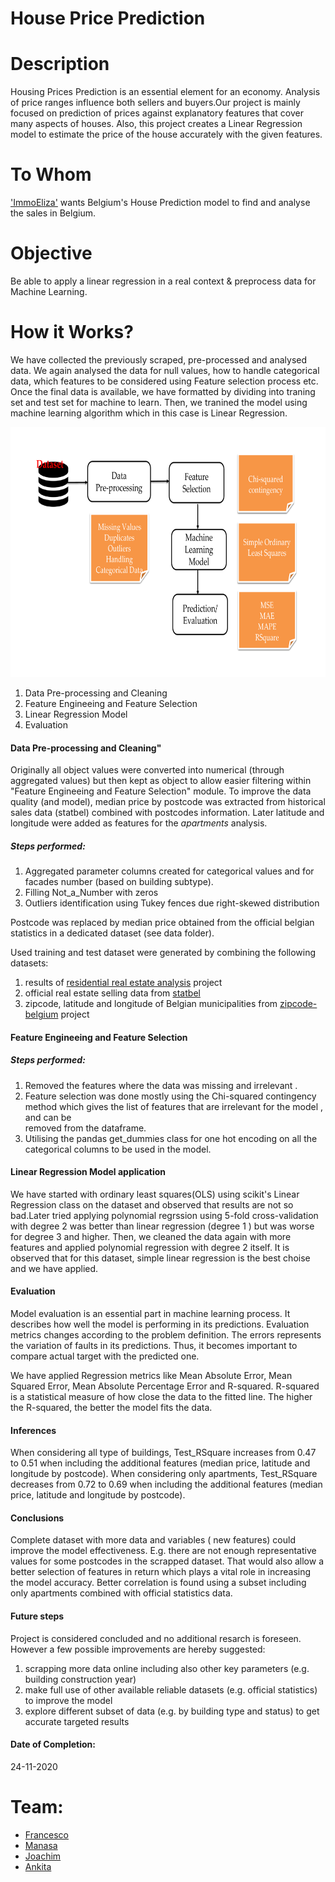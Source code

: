# House Price Prediction

# Description

Housing Prices Prediction is an essential element for an economy. Analysis of price ranges influence both sellers and buyers.Our project is mainly focused on prediction of prices against explanatory features that cover many aspects of houses. Also, this project creates a Linear Regression model to estimate the price of the house accurately with the given features.

# To Whom

['ImmoEliza'](https://immoelissa.be/) wants Belgium's House Prediction model to find and analyse the sales in Belgium.

# Objective

Be able to apply a linear regression in a real context & preprocess data for Machine Learning.

# How it Works?

We have collected the previously scraped, pre-processed  and analysed data. We again analysed the data for null values, how to handle categorical data, which features to be considered using Feature selection process etc. Once the final data is available, we have formatted by dividing into traning set and test set for machine to learn. Then, we tranined the model using machine learning algorithm which in this case is Linear Regression. 

<img src="https://github.com/FrancescoMariottini/Belgium-prices-prediction/blob/manasa/assets/images/flowchart.png" width="700" height="400">

1. Data Pre-processing and Cleaning
2. Feature Engineeing and Feature Selection
3. Linear Regression Model 
4. Evaluation


#### Data Pre-processing and Cleaning"
Originally all object values were converted into numerical (through aggregated values) but then kept as object to allow easier filtering within "Feature Engineeing and Feature Selection" module.
To improve the data quality (and model), median price by postcode was extracted from historical sales data (statbel) combined with postcodes information.
Later latitude and longitude were added as features for the *apartments* analysis.

##### Steps performed:
1. Aggregated parameter columns created for categorical values and for facades number (based on building subtype). 
2. Filling Not_a_Number with zeros
3. Outliers identification using Tukey fences due right-skewed distribution

Postcode was replaced by median price obtained from the official belgian statistics in a dedicated dataset (see data folder).

Used training and test dataset were generated by combining the following datasets:
1. results of [residential real estate analysis](https://github.com/FrancescoMariottini/residential-real-estate-analysis) project
2. official real estate selling data from [statbel](https://bestat.statbel.fgov.be/bestat/crosstable.xhtml?view=8b645a91-0bd8-468b-88f4-4430e923a579)
3. zipcode, latitude and longitude of Belgian municipalities from [zipcode-belgium](https://github.com/jief/zipcode-belgium) project


#### Feature Engineeing and Feature Selection

##### Steps performed:

1. Removed the features where the data was missing and irrelevant . 
2. Feature selection was done mostly using the Chi-squared contingency method which gives the list of features that are irrelevant for the model , and can be     
   removed from the dataframe. 
3. Utilising the pandas get_dummies class for one hot encoding on all the categorical columns to be used in the model.

#### Linear Regression Model application

We have started with ordinary least squares(OLS) using scikit's Linear Regression class on the dataset and observed that results are not so bad.Later tried applying polynomial regrssion using 5-fold cross-validation with degree 2 was better than linear regression (degree 1
) but was worse for degree 3 and higher. Then, we cleaned the data again with more features and applied polynomial regression with degree 2 itself. It is observed that for this dataset, simple linear regression is the best choise and we have applied.

#### Evaluation

Model evaluation is an essential part in machine learning process. It describes how well the model is performing in its predictions. Evaluation metrics changes according to the problem definition. The errors represents the variation of faults in its predictions. Thus, it becomes important to compare actual target with the predicted one. 

We have applied Regression metrics like Mean Absolute Error, Mean Squared Error, Mean Absolute Percentage Error and R-squared. R-squared is a statistical measure of how close the data to the fitted line. The higher the R-squared, the better the model fits the data. 

#### Inferences 
When considering all type of buildings, Test_RSquare increases from 0.47 to 0.51 when including the additional features (median price, latitude and longitude by postcode).
When considering only apartments, Test_RSquare decreases from  0.72 to 0.69 when including the additional features (median price, latitude and longitude by postcode).

#### Conclusions
Complete dataset with more data and variables ( new features) could improve the model effectiveness. 
E.g. there are not enough representative values for some postcodes in the scrapped dataset.
That would also allow a better selection of features in return which plays a vital role in increasing the model accuracy.
Better correlation is found using a subset including only apartments combined with official statistics data.

#### Future steps
Project is considered concluded and no additional resarch is foreseen.
However a few possible improvements are hereby suggested:
1. scrapping more data online including also other key parameters (e.g. building construction year)
2. make full use of other available reliable datasets (e.g. official statistics) to improve the model
3. explore different subset of data (e.g. by building type and status) to get accurate targeted results

#### Date of Completion:
24-11-2020


# Team:
* [Francesco](https://be.linkedin.com/in/francescomariottini)<br>
* [Manasa](linkedin.com/in/manasanoolu)
* [Joachim](https://www.linkedin.com/in/jokotek/)<br>
* [Ankita](linkedin.com/in/ankitahaldia)<br>


